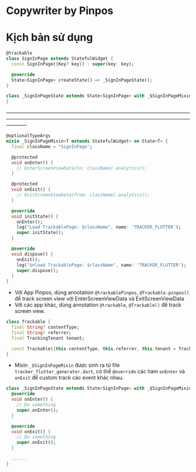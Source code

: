 # Copywriter by Pinpos
# Kịch bản sử dụng

```dart
@trackable
class SignInPage extends StatefulWidget {
  const SignInPage({Key? key}) : super(key: key);

  @override
  State<SignInPage> createState() => _SignInPageState();
}

class _SignInPageState extends State<SignInPage> with _$SignInPageMixin {
}
```

————————————————————————————————————————————————————————————————————————————

```dart
@optionalTypeArgs
mixin _SignInPageMixin<T extends StatefulWidget> on State<T> {
  final className = "SignInPage";

  @protected
  void onEnter() {
    // EnterScreenViewData(to: className).analytics();
  }

  @protected
  void onExit() {
    // ExitScreenViewData(from: className).analytics();
  }

  @override
  void initState() {
    onEnter();
    log("Load TrackablePage: $className", name: 'TRACKER_FLUTTER');
    super.initState();
  }

  @override
  void dispose() {
    onExit();
    log("Unload TrackablePage: $className", name: 'TRACKER_FLUTTER');
    super.dispose();
  }
}
```

- Với App Pinpos, dùng annotation `@trackablePinpos`, `@Trackable.pinpos()` để track screen view với EnterScreenViewData và ExitScreenViewData
- Với các app khác, dùng annotation `@trackable`, `@Trackable()` để track screen view.

```dart
class Trackable {
  final String? contentType;
  final String? referrer;
  final TrackingTenant tenant;

  const Trackable({this.contentType, this.referrer, this.tenant = TrackingTenant.other});
}

```


- Mixin `_$SignInPageMixin` được sinh ra từ file `tracker_flutter_generator.dart`, có thể `@override` các hàm `onEnter` và `onExit` để custom track các event khác nhau.

```dart
class _SignInPageState extends State<SignInPage> with _$SignInPageMixin {
  @override
  void onEnter() {
    // Do something
    super.onEnter();
  }

  @override
  void onExit() {
    // Do something
    super.onExit();
  }

  ......
}
```


